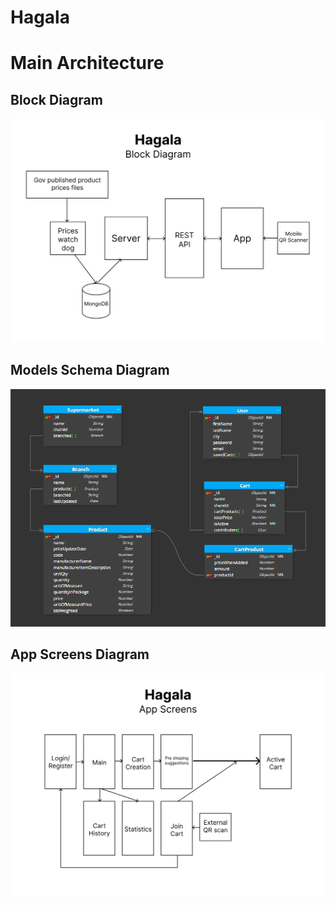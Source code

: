 # Hagala

# Main Architecture

## Block Diagram

![block diagram](concept/hagala-block-diagram.png)

## Models Schema Diagram

![models schema diagram](concept/models_schema.png)

## App Screens Diagram

![app screens diagram](concept/screens_diagram.png)
